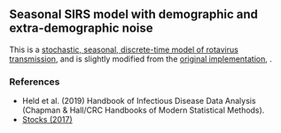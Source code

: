 
## Seasonal SIRS model with demographic and extra-demographic noise

This is a [stochastic, seasonal, discrete-time model of rotavirus transmission](https://arxiv.org/abs/1712.03058), and is slightly modified from the [original implementation](https://github.com/theresasophia/chapter_IFmethods), .

### References

- Held et al. (2019) Handbook of Infectious Disease Data Analysis (Chapman & Hall/CRC Handbooks of Modern Statistical Methods).
- [Stocks (2017)](https://arxiv.org/abs/1712.03058)

